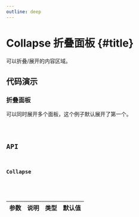 ```yaml
---
outline: deep
---
```


# Collapse 折叠面板 {#title}

可以折叠/展开的内容区域。

## 代码演示

### 折叠面板

可以同时展开多个面板，这个例子默认展开了第一个。

<Code path="collapse/Base" />

## API

### Collapse

<div class="vp-table">

| 参数      | 说明 | 类型 | 默认值
| ----------- | ----------- | ----------- | ----------- |

</div>